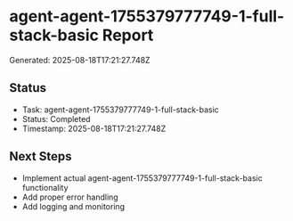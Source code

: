 # agent-agent-1755379777749-1-full-stack-basic Report

Generated: 2025-08-18T17:21:27.748Z

## Status
- Task: agent-agent-1755379777749-1-full-stack-basic
- Status: Completed
- Timestamp: 2025-08-18T17:21:27.748Z

## Next Steps
- Implement actual agent-agent-1755379777749-1-full-stack-basic functionality
- Add proper error handling
- Add logging and monitoring
